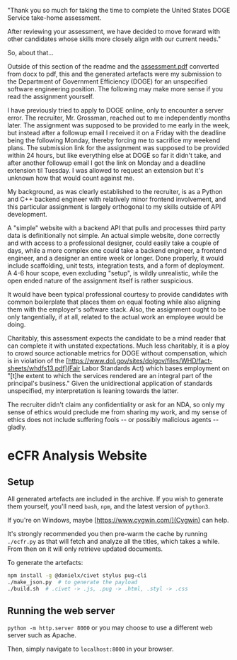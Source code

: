 "Thank you so much for taking the time to complete the United States DOGE
Service take-home assessment.

After reviewing your assessment, we have decided to move forward with other
candidates whose skills more closely align with our current needs."

So, about that...

Outside of this section of the readme and the
[assessment.pdf](assignment) converted from docx to pdf, this and the generated
artefacts were my submission to the Department of Government Efficiency (DOGE)
for an unspecified software engineering position.  The following may make more
sense if you read the assignment yourself.

I have previously tried to apply to DOGE online, only to encounter a server
error.  The recruiter, Mr. Grossman, reached out to me independently months
later.  The assignment was supposed to be provided to me early in the week, but
instead after a followup email I received it on a Friday with the deadline
being the following Monday, thereby forcing me to sacrifice my weekend plans.
The submission link for the assignment was supposed to be provided within 24
hours, but like everything else at DOGE so far it didn't take, and after
another followup email I got the link on Monday and a deadline extension til
Tuesday.  I was allowed to request an extension but it's unknown how that would
count against me.

My background, as was clearly established to the recruiter, is as a Python and
C++ backend engineer with relatively minor frontend involvement, and this
particular assignment is largely orthogonal to my skills outside of API
development.

A "simple" website with a backend API that pulls and processes third party data
is definitionally not simple.  An actual simple website, done correctly and
with access to a professional designer, could easily take a couple of days,
while a more complex one could take a backend engineer, a frontend engineer,
and a designer an entire week or longer.  Done properly, it would include
scaffolding, unit tests, integration tests, and a form of deployment.  A 4-6
hour scope, even excluding "setup", is wildly unrealistic, while the open ended
nature of the assignment itself is rather suspicious.

It would have been typical professional courtesy to provide candidates with
common boilerplate that places them on equal footing while also aligning them
with the employer's software stack.  Also, the assignment ought to be only
tangentially, if at all, related to the actual work an employee would be doing.

Charitably, this assessment expects the candidate to be a mind reader that
can complete it with unstated expectations.  Much less charitably, it is a ploy
to crowd source actionable metrics for DOGE without compensation, which is in
violation of the
[https://www.dol.gov/sites/dolgov/files/WHD/fact-sheets/whdfs13.pdf](Fair Labor Standards Act)
which bases employment on "\[t\]he extent to which the services rendered are an
integral part of the principal's business."
Given the unidirectional application of standards unspecified, my
interpretation is leaning towards the latter.

The recruiter didn't claim any confidentiality or ask for an NDA, so only my
sense of ethics would preclude me from sharing my work, and my sense of ethics
does not include suffering fools -- or possibly malicious agents -- gladly.


# eCFR Analysis Website

## Setup

All generated artefacts are included in the archive.  If you wish to generate
them yourself, you'll need `bash`, `npm`, and the latest version of `python3`.

If you're on Windows, maybe [https://www.cygwin.com/](Cygwin) can help.

It's strongly recommended you then pre-warm the cache by running `./ecfr.py` as
that will fetch and analyze all the titles, which takes a while.  From then on
it will only retrieve updated documents.

To generate the artefacts:

```bash
npm install -g @danielx/civet stylus pug-cli
./make_json.py  # to generate the payload
./build.sh  # .civet -> .js, .pug -> .html, .styl -> .css
```


## Running the web server

`python -m http.server 8000` or you may choose to use a different web server
such as Apache.

Then, simply navigate to `localhost:8000` in your browser.
